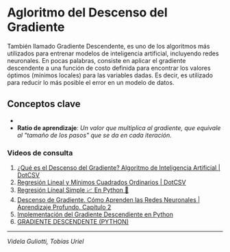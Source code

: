 # Agloritmo del Descenso del Gradiente
También llamado Gradiente Descendente, es uno de los algoritmos más utilizados para entrenar modelos de inteligencia artificial, incluyendo redes neuronales. En pocas palabras, consiste en aplicar el gradiente descendente a una función de costo definida para encontrar los valores óptimos (mínimos locales) para las variables dadas. Es decir, es utilizado para reducir lo más posible el error en un modelo de datos.
## Conceptos clave
- 
- **Ratio de aprendizaje**:
*Un valor que multiplica al gradiente, que equivale al "tamaño de los pasos" que se da en cada iteración.*
### Videos de consulta
1. [¿Qué es el Descenso del Gradiente? Algoritmo de Inteligencia Artificial | DotCSV](https://www.youtube.com/watch?v=A6FiCDoz8_4)
1. [Regresión Lineal y Mínimos Cuadrados Ordinarios | DotCSV](https://www.youtube.com/watch?v=k964_uNn3l0)
1. [Regresión Líneal Simple 📈 En Python 🐍](https://www.youtube.com/watch?v=b7gOUbSmGIY)
1. [Descenso de Gradiente. Cómo Aprenden las Redes Neuronales | Aprendizaje Profundo. Capítulo 2](https://www.youtube.com/watch?v=mwHiaTrQOiI)
1. [Implementación del Gradiente Descendiente en Python](https://www.youtube.com/watch?v=GaoUAlDHjOg)
1. [GRADIENTE DESCENDENTE (PYTHON)](https://www.youtube.com/watch?v=jk53nZxh4mI)
- - -
*Videla Guliotti, Tobías Uriel*